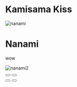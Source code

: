 <!DOCTYPE html>
<html lang="en">

<head>
<meta charset="UTF-8">
<h1>Kamisama Kiss</h1>
</head>
<!-- Slide Show -->

 <!--  <img class="mySlides" src="kk-nanami-1.jpeg" style= "width:100%"> 
   ![kk-nanami-1](https://github.com/user-attachments/assets/ec80e761-bfd5-4043-a9f8-038345dee06d) -->
<body>
 <div class="carousel"> <!-- start -->
  <div class="carousel_inner">
   <div class="carousel_item carousel_item__active">
     <img src="image/kk_nanami.md" alt="nanami" class="carousel_img">
       <div class="carousel_caption">
        <h1 class="carousel_title">Nanami</h1>
         <p class="carousel_description">wow</p>
      </div>
    </div> <!-- end of img 1 -->
   
  <div class="carousel_item"> <!-- start img 2 -->
    <img src="image/nanami2.md" alt="nanami2" class="carousel_img">
  </div>
 
  </div> <!-- end -->
  
 <div class="carousel_indicator">
   <button class="carousel_dot carousel_dot__active"></button>
   <button class="carousel_dot"></button>
 </div>

 <div class="carousel_control">
   <button class="carousel_button carousel_buttom__prev">
     <i class="fas fa-chevron-left"></i>
   </button>
   <button class="carousel_button carousel_button__next">
     <i class="fas fa-chevron-right"></i>
   </button>
 </div>
 </div>

 <script src="./script.js"></script>
 
     

</body>
</html>
